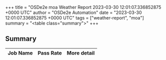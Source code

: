 +++
title = "OSDe2e moa Weather Report 2023-03-30 12:01:07.336852875 +0000 UTC"
author = "OSDe2e Automation"
date = "2023-03-30 12:01:07.336852875 +0000 UTC"
tags = ["weather-report", "moa"]
summary = "<table class=\"summary\"></table>"
+++
## Summary

| Job Name | Pass Rate | More detail |
|----------|-----------|-------------|




